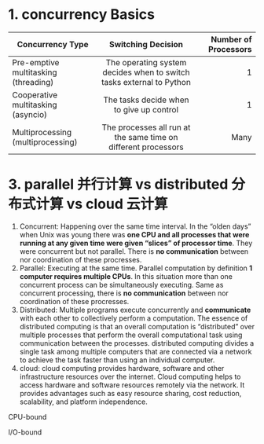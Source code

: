 # 1. concurrency Basics

| Concurrency Type | Switching Decision | Number of Processors |
| ------------- |:-------------:| -----:|
|Pre-emptive multitasking (threading) | The operating system decides when to switch tasks external to Python | 1 |
|Cooperative multitasking (asyncio) | The tasks decide when to give up control | 1 |
|Multiprocessing (multiprocessing) | The processes all run at the same time on different processors | Many |

# 3. parallel 并行计算 vs distributed 分布式计算 vs cloud 云计算
1. Concurrent: Happening over the same time interval. In the “olden days” when Unix was young there was **one CPU and all processes that were running at any given time were given “slices” of processor time**. They were concurrent but not parallel. There is **no communication** between nor coordination of these procresses.  
2. Parallel: Executing at the same time. Parallel computation by definition **1 computer requires multiple CPUs**. In this situation more than one concurrent process can be simultaneously executing. Same as concurrent processing, there is **no communication** between nor coordination of these procresses.  
3. Distributed: Multiple programs execute concurrently and **communicate** with each other to collectively perform a computation. The essence of distributed computing is that an overall computation is “distributed” over multiple processes that perform the overall computational task using communication between the processes. distributed computing divides a single task among multiple computers that are connected via a network to achieve the task faster than using an individual computer.  
4. cloud: cloud computing provides hardware, software and other infrastructure resources over the internet. Cloud computing helps to access hardware and software resources remotely via the network. It provides advantages such as easy resource sharing, cost reduction, scalability, and platform independence.   



CPU-bound

I/O-bound
